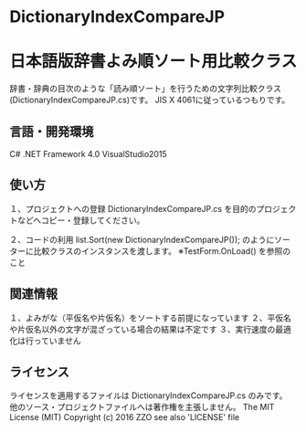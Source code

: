 # DictionaryIndexCompareJP
日本語版辞書よみ順ソート用比較クラス
======================
辞書・辞典の目次のような「読み順ソート」を行うための文字列比較クラス(DictionaryIndexCompareJP.cs)です。
JIS X 4061に従っているつもりです。

言語・開発環境
------
C#
.NET Framework 4.0
VisualStudio2015

使い方
------
１、プロジェクトへの登録
DictionaryIndexCompareJP.cs を目的のプロジェクトなどへコピー・登録してください。

２、コードの利用
list.Sort(new DictionaryIndexCompareJP()); のようにソーターに比較クラスのインスタンスを渡します。
※TestForm.OnLoad() を参照のこと

関連情報
------
１、よみがな（平仮名や片仮名）をソートする前提になっています
２、平仮名や片仮名以外の文字が混ざっている場合の結果は不定です
３、実行速度の最適化は行っていません

ライセンス
------
ライセンスを適用するファイルは DictionaryIndexCompareJP.cs のみです。
他のソース・プロジェクトファイルへは著作権を主張しません。
The MIT License (MIT)
Copyright (c) 2016 ZZO
see also 'LICENSE' file
